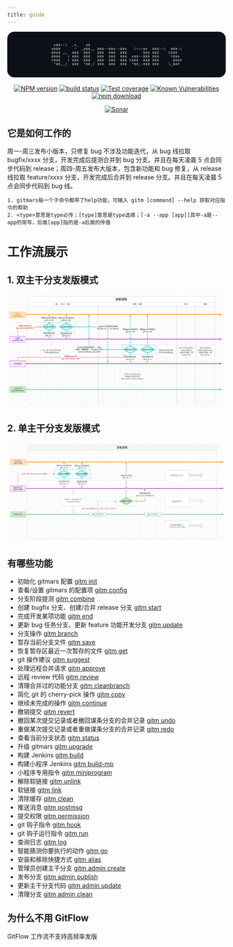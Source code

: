 ```yaml
---
title: guide
---
```


<div style="text-align: center;" align="center">

![logo.png](https://raw.githubusercontent.com/saqqdy/gitmars/master/static/img/logo.png)

</div>

<div style="text-align: center;" align="center">

[![NPM version][npm-image]][npm-url]
[![build status][travis-image]][travis-url]
[![Test coverage][codecov-image]][codecov-url]
[![Known Vulnerabilities][snyk-image]][snyk-url]
[![npm download][download-image]][download-url]

<!-- [![License][license-image]][license-url] -->

[![Sonar][sonar-image]][sonar-url]

[npm-image]: https://img.shields.io/npm/v/gitmars.svg?style=flat-square
[npm-url]: https://npmjs.org/package/gitmars
[travis-image]: https://travis-ci.com/saqqdy/gitmars.svg?branch=master
[travis-url]: https://travis-ci.com/saqqdy/gitmars
[codecov-image]: https://img.shields.io/codecov/c/github/saqqdy/gitmars.svg?style=flat-square
[codecov-url]: https://codecov.io/github/saqqdy/gitmars?branch=master
[snyk-image]: https://snyk.io/test/npm/gitmars/badge.svg?style=flat-square
[snyk-url]: https://snyk.io/test/npm/gitmars
[download-image]: https://img.shields.io/npm/dm/gitmars.svg?style=flat-square
[download-url]: https://npmjs.org/package/gitmars

<!-- [license-image]: https://img.shields.io/badge/License-GPL-blue.svg
[license-url]: ../../../LICENSE -->

[sonar-image]: https://sonarcloud.io/api/project_badges/quality_gate?project=saqqdy_gitmars
[sonar-url]: https://sonarcloud.io/dashboard?id=saqqdy_gitmars

</div>

## 它是如何工作的

周一-周三发布小版本，只修复 bug 不涉及功能迭代，从 bug 线拉取 bugfix/xxxx 分支，开发完成后提测合并到 bug 分支。并且在每天凌晨 5 点会同步代码到 release；周四-周五发布大版本，包含新功能和 bug 修复，从 release 线拉取 feature/xxxx 分支，开发完成后合并到 release 分支。并且在每天凌晨 5 点会同步代码到 bug 线。

```
1. gitmars每一个子命令都带了help功能，可输入 gitm [command] --help 获取对应指令的帮助
2. <type>意思是type必传；[type]意思是type选填；[-a --app [app]]其中-a是--app的简写，后面[app]指的是-a后面的传值
```

# 工作流展示

## 1. 双主干分支发版模式

![gitmars-branch.png](https://raw.githubusercontent.com/saqqdy/gitmars/master/static/img/gitmars-branch.png)

## 2. 单主干分支发版模式

![gitmars-branch.png](https://raw.githubusercontent.com/saqqdy/gitmars/master/static/img/gitmars-branch2.png)

## 有哪些功能

- 初始化 gitmars 配置 [gitm init](../api/#gitm-init)
- 查看/设置 gitmars 的配置项 [gitm config](../api/#gitm-config)
- 分支阶段提测 [gitm combine](../api/#gitm-combine)
- 创建 bugfix 分支、创建/合并 release 分支 [gitm start](../api/#gitm-start)
- 完成开发某项功能 [gitm end](../api/#gitm-end)
- 更新 bug 任务分支、更新 feature 功能开发分支 [gitm update](../api/#gitm-update)
- 分支操作 [gitm branch](../api/#gitm-branch)
- 暂存当前分支文件 [gitm save](../api/#gitm-save)
- 恢复暂存区最近一次暂存的文件 [gitm get](../api/#gitm-get)
- git 操作建议 [gitm suggest](../api/#gitm-suggest)
- 处理远程合并请求 [gitm approve](../api/#gitm-approve)
- 远程 review 代码 [gitm review](../api/#gitm-review)
- 清理合并过的功能分支 [gitm cleanbranch](../api/#gitm-cleanbranch)
- 简化 git 的 cherry-pick 操作 [gitm copy](../api/#gitm-copy)
- 继续未完成的操作 [gitm continue](../api/#gitm-continue)
- 撤销提交 [gitm revert](../api/#gitm-revert)
- 撤回某次提交记录或者撤回谋条分支的合并记录 [gitm undo](../api/#gitm-undo)
- 重做某次提交记录或者重做谋条分支的合并记录 [gitm redo](../api/#gitm-redo)
- 查看当前分支状态 [gitm status](../api/#gitm-status)
- 升级 gitmars [gitm upgrade](../api/#gitm-upgrade)
- 构建 Jenkins [gitm build](../api/#gitm-build)
- 构建小程序 Jenkins [gitm build-mp](../api/#gitm-build-mp)
- 小程序专用指令 [gitm miniprogram](../api/#gitm-miniprogram)
- 解除软链接 [gitm unlink](../api/#gitm-unlink)
- 软链接 [gitm link](../api/#gitm-link)
- 清除缓存 [gitm clean](../api/#gitm-clean)
- 推送消息 [gitm postmsg](../api/#gitm-postmsg)
- 提交权限 [gitm permission](../api/#gitm-permission)
- git 钩子指令 [gitm hook](../api/#gitm-hook)
- git 钩子运行指令 [gitm run](../api/#gitm-run)
- 查询日志 [gitm log](../api/#gitm-log)
- 智能猜测你要执行的动作 [gitm go](../api/#gitm-go)
- 安装和移除快捷方式 [gitm alias](../api/#gitm-alias)
- 管理员创建主干分支 [gitm admin create](../api/#gitm-admin-create)
- 发布分支 [gitm admin publish](../api/#gitm-admin-publish)
- 更新主干分支代码 [gitm admin update](../api/#gitm-admin-update)
- 清理分支 [gitm admin clean](../api/#gitm-admin-clean)

## 为什么不用 GitFlow

GitFlow 工作流不支持高频率发版
